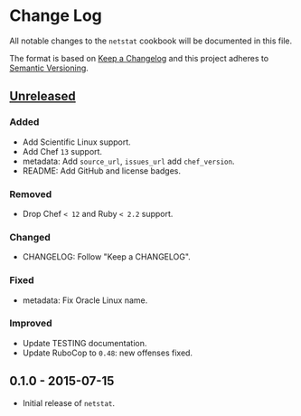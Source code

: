 # Change Log
All notable changes to the `netstat` cookbook will be documented in this file.

The format is based on [Keep a Changelog](http://keepachangelog.com/) and this project adheres to [Semantic Versioning](http://semver.org/).

## [Unreleased]
### Added
- Add Scientific Linux support.
- Add Chef `13` support.
- metadata: Add `source_url`, `issues_url` add `chef_version`.
- README: Add GitHub and license badges.

### Removed
- Drop Chef `< 12` and Ruby `< 2.2` support.

### Changed
- CHANGELOG: Follow "Keep a CHANGELOG".

### Fixed
- metadata: Fix Oracle Linux name.

### Improved
- Update TESTING documentation.
- Update RuboCop to `0.48`: new offenses fixed.

## 0.1.0 - 2015-07-15
- Initial release of `netstat`.

[Unreleased]: https://github.com/zuazo/netstat-cookbook/compare/0.1.0...HEAD
